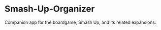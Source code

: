 Smash-Up-Organizer
==================

Companion app for the boardgame, Smash Up, and its related expansions.
